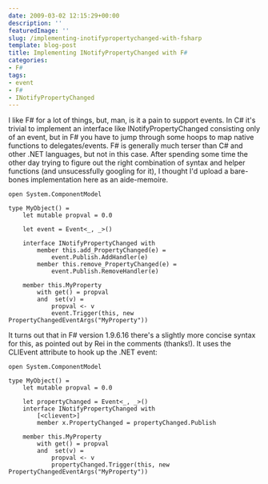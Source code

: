 ```yaml
---
date: 2009-03-02 12:15:29+00:00
description: ''
featuredImage: ''
slug: /implementing-inotifypropertychanged-with-fsharp
template: blog-post
title: Implementing INotifyPropertyChanged with F#
categories:
- F#
tags:
- event
- F#
- INotifyPropertyChanged
---
```


I like F# for a lot of things, but, man, is it a pain to support events. In C# it's trivial to implement an interface like INotifyPropertyChanged consisting only of an event, but in F# you have to jump through some hoops to map native functions to delegates/events. F# is generally much terser than C# and other .NET languages, but not in this case. After spending some time the other day trying to figure out the right combination of syntax and helper functions (and unsucessfully googling for it), I thought I'd upload a bare-bones implementation here as an aide-memoire.

    
    
    open System.ComponentModel
    
    type MyObject() =
        let mutable propval = 0.0
    
        let event = Event<_, _>()
    
        interface INotifyPropertyChanged with
            member this.add_PropertyChanged(e) =
                event.Publish.AddHandler(e)
            member this.remove_PropertyChanged(e) =
                event.Publish.RemoveHandler(e)
    
        member this.MyProperty
            with get() = propval
            and  set(v) =
                propval <- v
                event.Trigger(this, new PropertyChangedEventArgs("MyProperty"))
    


It turns out that in F# version 1.9.6.16 there's a slightly more concise syntax for this, as pointed out by Rei in the comments (thanks!). It uses the CLIEvent attribute to hook up the .NET event:

    
    
    open System.ComponentModel
    
    type MyObject() =
        let mutable propval = 0.0
    
        let propertyChanged = Event<_, _>()
        interface INotifyPropertyChanged with
            [<clievent>]
            member x.PropertyChanged = propertyChanged.Publish
    
        member this.MyProperty
            with get() = propval
            and  set(v) =
                propval <- v
                propertyChanged.Trigger(this, new PropertyChangedEventArgs("MyProperty"))
    
